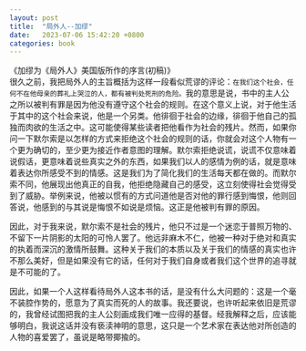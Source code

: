 ```yaml
---
layout: post
title:  "局外人--加缪"
date:   2023-07-06 15:42:20 +0800
categories: book
---
```

《加缪为《局外人》美国版所作的序言(初稿)》  
很久之前，我把局外人的主旨概括为这样一段看似荒谬的评论：`在我们这个社会，任何不在他母亲的葬礼上哭泣的人，都有被判处死刑的危险。`我的意思是说，书中的主人公之所以被判有罪是因为他没有遵守这个社会的规则。在这个意义上说，对于他生活于其中的这个社会来说，他是一个另类。他徘徊于社会的边缘，徘徊于他自己的孤独而肉欲的生活之中。这可能使得某些读者把他看作为社会的残片。然而，如果你问一下默尔索是以怎样的方式来拒绝这个社会的规则的话，你就会对这个人物有一个更为确切的，至少更为接近作者意图的理解。默尔索拒绝说谎，说谎不仅意味着说假话，更意味着说些真实之外的东西，如果我们以人的感情为例的话，就是意味着表达你所感受不到的情感。这是我们为了简化我们的生活每天都在做的。而默尔索不同，他展现出他真正的自我，他拒绝隐藏自己的感受，这立刻使得社会觉得受到了威胁。举例来说，他被以惯有的方式问道他是否对他的罪行感到悔恨，他则回答说，他感到的与其说是悔恨不如说是烦恼。这正是他被判有罪的原因。

因此，对于我来说，默尔索不是社会的残片，他只不过是一个迷恋于普照万物的、不留下一片阴影的太阳的可怜人罢了。他远非麻木不仁，他被一种对于绝对和真实的执着而深沉的激情所鼓舞。这种关于我们的本质以及关于我们的情感的真实也许不那么美好，但是如果没有它的话，任何对于我们自身或者我们这个世界的追寻就是不可能的了。

因此，如果一个人这样看待局外人这本书的话，是没有什么大问题的：这是一个毫不装腔作势的，愿意为了真实而死的人的故事。我还要说，也许听起来依旧是荒谬的，我曾经试图把我的主人公刻画成我们唯一应得的基督。经我解释之后，应该能够明白，我说这话并没有亵渎神明的意思，这只是一个艺术家在表达他对所创造的人物的喜爱罢了，虽说是略带揶揄的。



